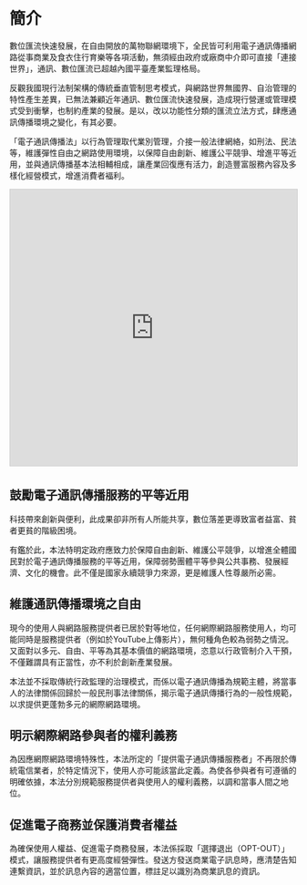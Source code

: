# 簡介

數位匯流快速發展，在自由開放的萬物聯網環境下，全民皆可利用電子通訊傳播網路從事商業及食衣住行育樂等各項活動，無須經由政府或廠商中介即可直接「連接世界」，通訊、數位匯流已超越內國平臺產業監理格局。

反觀我國現行法制架構的傳統垂直管制思考模式，與網路世界無國界、自治管理的特性產生差異，已無法兼顧近年通訊、數位匯流快速發展，造成現行營運或管理模式受到衝擊，也制約產業的發展。是以，改以功能性分類的匯流立法方式，肆應通訊傳播環境之變化，有其必要。

「電子通訊傳播法」以行為管理取代業別管理，介接一般法律網絡，如刑法、民法等，維護彈性自由之網路使用環境，以保障自由創新、維護公平競爭、增進平等近用，並與通訊傳播基本法相輔相成，讓產業回復應有活力，創造豐富服務內容及多樣化經營模式，增進消費者褔利。

<iframe src="https://www.slideshare.net/slideshow/embed_code/key/jYU4IoQzgPnpmb" width="595" height="485" frameborder="0" marginwidth="0" marginheight="0" scrolling="no" style="border:1px solid #CCC; border-width:1px; margin-bottom:5px; max-width: 100%;" allowfullscreen></iframe>

## 鼓勵電子通訊傳播服務的平等近用

科技帶來創新與便利，此成果卻非所有人所能共享，數位落差更導致富者益富、貧者更貧的階級困境。

有鑑於此，本法特明定政府應致力於保障自由創新、維護公平競爭，以增進全體國民對於電子通訊傳播服務的平等近用，保障弱勢團體平等參與公共事務、發展經濟、文化的機會。此不僅是國家永續競爭力來源，更是維護人性尊嚴所必需。

## 維護通訊傳播環境之自由

現今的使用人與網路服務提供者已居於對等地位，任何網際網路服務使用人，均可能同時是服務提供者（例如於YouTube上傳影片），無何種角色較為弱勢之情況。又面對以多元、自由、平等為其基本價值的網路環境，恣意以行政管制介入干預，不僅難謂具有正當性，亦不利於創新產業發展。

本法並不採取傳統行政監理的治理模式，而係以電子通訊傳播為規範主體，將當事人的法律關係回歸於一般民刑事法律關係，揭示電子通訊傳播行為的一般性規範，以求提供更蓬勃多元的網際網路環境。

## 明示網際網路參與者的權利義務

為因應網際網路環境特殊性，本法所定的「提供電子通訊傳播服務者」不再限於傳統電信業者，於特定情況下，使用人亦可能該當此定義。為使各參與者有可遵循的明確依據，本法分別規範服務提供者與使用人的權利義務，以調和當事人間之地位。

## 促進電子商務並保護消費者權益

為確保使用人權益、促進電子商務發展，本法係採取「選擇退出（OPT-OUT）」模式，讓服務提供者有更高度經營彈性。發送方發送商業電子訊息時，應清楚告知連繫資訊，並於訊息內容的適當位置，標註足以識別為商業訊息的資訊。
